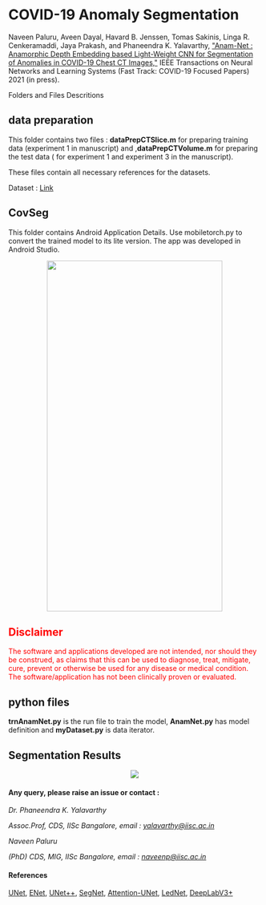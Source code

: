 
# COVID-19 Anomaly Segmentation

Naveen Paluru, Aveen Dayal, Havard B. Jenssen, Tomas Sakinis, Linga R. Cenkeramaddi, Jaya Prakash, and Phaneendra K. Yalavarthy, ["Anam-Net : Anamorphic Depth Embedding based Light-Weight CNN for Segmentation of Anomalies in COVID-19 Chest CT Images,"](http://cds.iisc.ac.in/faculty/yalavarthy/Paluru_IEEETNNLS_2021.pdf) IEEE Transactions on Neural Networks and Learning Systems (Fast Track: COVID-19 Focused Papers) 2021 (in press).

Folders and Files Descritions

## data preparation

This folder contains two files : **dataPrepCTSlice.m**  for preparing training data (experiment 1 in manuscript) and ,**dataPrepCTVolume.m**
for preparing the test data ( for experiment 1 and experiment 3 in the manuscript). 

These files contain all necessary references for the datasets.

Dataset : [Link](http://medicalsegmentation.com/covid19/)

## CovSeg

This folder contains Android Application Details. Use mobiletorch.py to convert the trained model to its lite version. The app was developed in Android Studio.

<p align="center">
  <img src="https://github.com/NaveenPaluru/Segmentation-COVID-19/blob/master/CovSeg.gif" width="350" height="700">
</p>

<font color="red"> 

## Disclaimer
The software and applications developed are not intended, nor should they be construed, as claims that this can be used to diagnose, treat, mitigate, cure, prevent or otherwise be used for any disease or medical condition. The software/application has not been clinically proven or evaluated.
 </font>

## python files

**trnAnamNet.py** is the run file to train the model, **AnamNet.py** has model definition and **myDataset.py** is data iterator. 


## Segmentation Results
<p align="center">
  <img src="https://github.com/NaveenPaluru/Segmentation-COVID-19/blob/master/finalresults.png">
</p>


#### Any query, please raise an issue or contact :

*Dr. Phaneendra  K. Yalavarthy* 

*Assoc.Prof, CDS, IISc Bangalore, email : yalavarthy@iisc.ac.in*

*Naveen Paluru*

*(PhD) CDS, MIG, IISc Bangalore,  email : naveenp@iisc.ac.in*

#### References
[UNet](https://link.springer.com/chapter/10.1007/978-3-319-24574-4_28), [ENet](https://arxiv.org/abs/1606.02147), [UNet++](https://arxiv.org/abs/1807.10165),
[SegNet](https://arxiv.org/pdf/1511.00561.pdf), [Attention-UNet](https://arxiv.org/abs/1804.03999), [LedNet](https://arxiv.org/abs/1905.02423), [DeepLabV3+](https://arxiv.org/abs/1802.02611)
